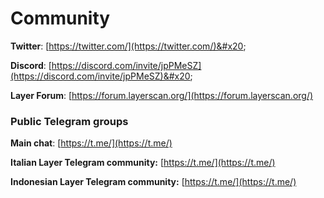 # Community

**Twitter**: [https://twitter.com/](https://twitter.com/)&#x20;

**Discord**: [https://discord.com/invite/jpPMeSZ](https://discord.com/invite/jpPMeSZ)&#x20;

**Layer Forum**: [https://forum.layerscan.org/](https://forum.layerscan.org/)

### Public Telegram groups

**Main chat**: [https://t.me/](https://t.me/)

<!-- **Layer announcements group**: [https://t.me/FuseAnnouncements](https://t.me/FuseAnnouncements) -->

<!-- **Layer Cash group**: [https://t.me/fusecash](https://t.me/fusecash) -->

<!-- **TLChainSwap group**: [https://t.me/fuseswap](https://t.me/fuseswap) -->

<!-- **Layer NFTs**: [https://t.me/fuseNFTs](https://t.me/fuseNFTs)&#x20; -->

**Italian Layer Telegram community:** [https://t.me/](https://t.me/)

**Indonesian Layer Telegram community:** [https://t.me/](https://t.me/)

